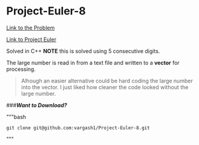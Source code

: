 Project-Euler-8
===============



[Link to the Problem](https://projecteuler.net/problem=8)

[Link to Project Euler](https://projecteuler.net)

Solved in C++
**NOTE** this is solved using 5 consecutive digits.

The large number is read in from a text file and written to a **vector** for processing.
>Alhough an easier alternative could be hard coding the large number into the vector.
>I just liked how cleaner the code looked without the large number.

###***Want to Download?***

"""bash

	git clone git@github.com:vargash1/Project-Euler-8.git

"""


